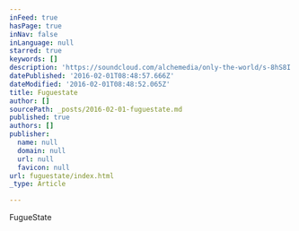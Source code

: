 ```yaml
---
inFeed: true
hasPage: true
inNav: false
inLanguage: null
starred: true
keywords: []
description: 'https://soundcloud.com/alchemedia/only-the-world/s-8hS8I'
datePublished: '2016-02-01T08:48:57.666Z'
dateModified: '2016-02-01T08:48:52.065Z'
title: Fuguestate
author: []
sourcePath: _posts/2016-02-01-fuguestate.md
published: true
authors: []
publisher:
  name: null
  domain: null
  url: null
  favicon: null
url: fuguestate/index.html
_type: Article

---
```

FugueState